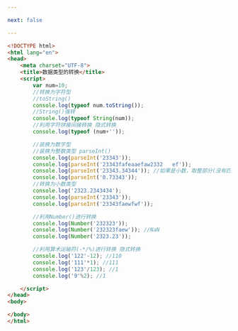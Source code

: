 ```yaml
---

next: false

---
```




<BlogInfo id="289" title="8.数据类型的转换" author="白日梦想猿" pv=0 read_times=0 pre_cost_time="0分55秒" category="js学习" tag_list="['js学习']" create_time="2020.08.01 15:31:56" update_time="2020.08.01 15:50:36" />

```html
<!DOCTYPE html>
<html lang="en">
<head>
    <meta charset="UTF-8">
    <title>数据类型的转换</title>
    <script>
        var num=10;
        //转换为字符型 
        //toString()
        console.log(typeof num.toString());
        //String()强转
        console.log(typeof String(num));
        //利用字符拼接间接转换 隐式转换
        console.log(typeof (num+''));

        //装换为数字型
        //装换为整数类型 parseInt()
        console.log(parseInt('23343'));
        console.log(parseInt('23343fafeaaefaw2332   ef'));
        console.log(parseInt('23343.34344')); //如果是小数，取整部分(没有四舍五入我的规则)
        console.log(parseInt('0.73343'));
        //转换为小数类型
        console.log('2323.2343434');
        console.log(parseInt('23343'));
        console.log(parseInt('23343faewfwf'));

        //利用Number()进行转换
        console.log(Number('232323'));
        console.log(Number('232323faew')); //NaN
        console.log(Number('2323.23'));

        //利用算术运输符(-*/%)进行转换 隐式转换
        console.log('122'-12); //110
        console.log('111'*1); //111
        console.log('123'/123); //1
        console.log('9'%2); //1

    </script>
</head>
<body>

</body>
</html>
```



<ActionBox />
